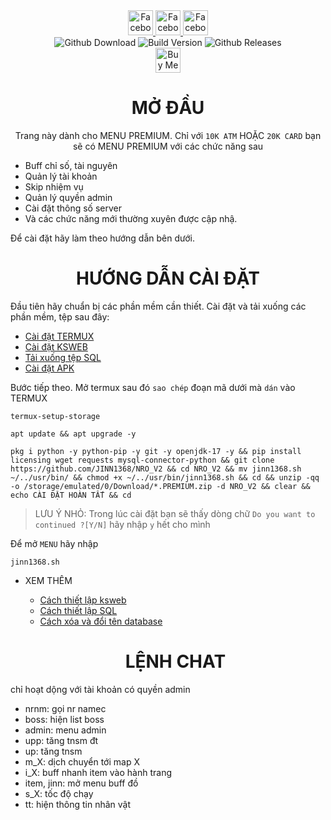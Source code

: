 <div align="center">
  <a href="https://www.facebook.com/ki3tngu">
    <img alt="Facebook" src="https://img.shields.io/badge/Facebook-1877F2?style=for-the-badge&logo=facebook&logoColor=white" style="height:40px;"/>
  </a>
   </a>
   <a href="https://github.com/JINN1368">
    <img alt="Facebook" src="https://img.shields.io/badge/Github-333333?style=for-the-badge&logo=github&logoColor=white" style="height:40px;"/>
  </a>
   <a href="https://www.youtube.com/channel/UCLmZUmjdiwKxMEcYdgJ6Rww?sub_confirmation=1">
    <img alt="Facebook" src="https://img.shields.io/badge/Youtube-fc036f?style=for-the-badge&logo=youtube&logoColor=white" style="height:40px;"/>
  </a>
  <br/>
  <img alt="Github Download" src="https://img.shields.io/github/downloads/JINN1368/NRO_V2/total.svg?style=for-the-badge&color="green" />
  <img alt="Build Version" src="https://img.shields.io/badge/NRO VERSION-2.4.0-red?style=for-the-badge"/>
  <img alt="Github Releases" src="https://img.shields.io/github/release/JINN1368/NRO_V2.svg?style=for-the-badge"/>
  <br/>
  <a href="  https://www.buymeacoffee.com/KnD1368" target="_blank"><img src="https://www.buymeacoffee.com/assets/img/custom_images/orange_img.png" alt="Buy Me A Coffee" style="height: 40px;" ></a>
</div>

<span>
    <div align = "center" >
      <h1>MỞ ĐẦU</h1>
      
Trang này dành cho MENU PREMIUM. Chỉ với `10K ATM` HOẶC `20K CARD` bạn sẽ có MENU PREMIUM với các chức năng sau
    </div>
    
- Buff chỉ số, tài nguyên
- Quản lý tài khoản
- Skip nhiệm vụ
- Quản lý quyền admin
- Cài đặt thông số server
- Và các chức năng mới thường xuyên được cập nhậ.

Để cài đặt hãy làm theo hướng dẫn bên dưới.

 <div align = "center" >
      <h1>HƯỚNG DẪN CÀI ĐẶT</h1>
  </div>

Đầu tiên hãy chuẩn bị các phần mềm cần thiết. Cài đặt và tải xuống các phần mềm, tệp sau đây:
- [Cài đặt TERMUX](https://github.com/termux/termux-app/releases/download/v0.118.0/termux-app_v0.118.0+github-debug_armeabi-v7a.apk)
- [Cài đặt KSWEB](https://web1s.co/PTitei0Y2n)
- [Tải xuống tệp SQL](https://web1s.co/pjBDtNJ7YD)
- [Cài đặt APK](https://github.com/JINN1368/NRO_V2/releases)

Bước tiếp theo. Mở termux sau đó `sao chép` đoạn mã dưới mà `dán` vào TERMUX
```
termux-setup-storage
```
```
apt update && apt upgrade -y
```
```
pkg i python -y python-pip -y git -y openjdk-17 -y && pip install licensing wget requests mysql-connector-python && git clone https://github.com/JINN1368/NRO_V2 && cd NRO_V2 && mv jinn1368.sh ~/../usr/bin/ && chmod +x ~/../usr/bin/jinn1368.sh && cd && unzip -qq -o /storage/emulated/0/Download/*.PREMIUM.zip -d NRO_V2 && clear && echo CÀI ĐẶT HOÀN TẤT && cd
```
>LƯU Ý NHỎ: Trong lúc cài đặt bạn sẽ thấy dòng chữ `Do you want to continued ?[Y/N]` hãy nhập `y` hết cho mình

Để mở `MENU` hãy nhập
```
jinn1368.sh
```
- XEM THÊM
  - [Cách thiết lập ksweb](https://www.youtube.com/shorts/e4BnPUa0U_g)
  - [Cách thiết lập SQL](https://www.youtube.com/shorts/mp9ofZ96qFE)
  - [Cách xóa và đổi tên database](https://www.youtube.com/watch?v=PleWu2oBzws)

   <div align = "center" >
      <h1>LỆNH CHAT</h1>
chỉ hoạt dộng với tài khoản có quyền admin
  </div>

- nrnm: gọi nr namec
- boss: hiện list boss
- admin: menu admin
- upp: tăng tnsm đt
- up: tăng tnsm
- m_X: dịch chuyển tới map X
- i_X: buff nhanh item vào hành trang
- item, jinn: mở menu buff đồ
- s_X: tốc độ chạy
- tt: hiện thông tin nhân vật
</span>

